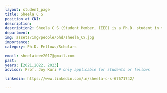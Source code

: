 ```yaml
---
layout: student_page
title: Sheela C S
position_at_CNI: 
description: 
description2: Sheela C S (Student Member, IEEE) is a Ph.D. student in the Department of Electronic Systems Engineering, Indian Institute of Science, Bangalore. She received the M. Tech. degree in Electronics and Electrical Communication Engineering from Indian Institute of Technology Kharagpur, Kharagpur, in 2012. Before joining IISc for the Ph.D. program, she worked as an Assistant Professor at R. V. College of Engineering, Bangalore during 2012-18. Her research interests include PHY Layer signal processing, array processing, channel modeling, and wireless systems building using MATLAB toolboxes. She is currently working on rate adaptation and multi-user scheduling for the next-generation IEEE 802.11ax WLAN standard, also known as Wi-Fi 6.
department:
img: assets/img/people/phd/sheela_CS.jpg
importance: 
category: Ph.D. Fellows/Scholars

email: sheelaieee2017@gmail.com
past: 
years: [2021,2022, 2023]
advisor: Prof. Joy Kuri # only applicable for students or fellows

linkedin: https://www.linkedin.com/in/sheela-c-s-67671742/

---
```



